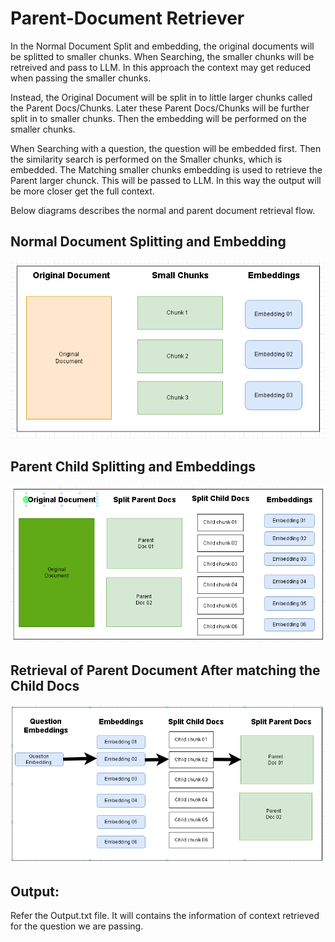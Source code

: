 # Parent-Document Retriever
In the Normal Document Split and embedding, the original documents will be splitted to smaller chunks. When Searching, the smaller chunks will be retreived and pass to LLM. In this approach the context may get reduced when passing the smaller chunks.

Instead, the Original Document will be split in to little larger chunks called the Parent Docs/Chunks. Later these Parent Docs/Chunks will be further split in to smaller chunks. Then the embedding will be performed on the smaller chunks.

When Searching with a question, the question will be embedded first. Then the similarity search is performed on the Smaller chunks, which is embedded. The Matching smaller chunks embedding is used to retrieve the Parent larger chunck. This will be passed to LLM. In this way the output will be more closer get the full context. 

Below diagrams describes the normal and parent document retrieval flow.

## Normal Document Splitting and Embedding
![alt text](image.png)


## Parent Child Splitting and Embeddings
![alt text](image-1.png)

## Retrieval of Parent Document After matching the Child Docs
![alt text](image-2.png)


## Output:
Refer the Output.txt file. It will contains the information of context retrieved for the question we are passing.
